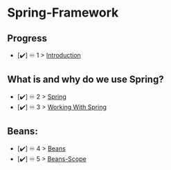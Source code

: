 # Spring-Framework

## Progress

- [✔️] ♾️ 1 > [Introduction](Days/Day01.MD)


## What is and why do we use Spring?

- [✔️] ♾️ 2 > [Spring](Days/Day02.MD)
- [✔️] ♾️ 3 > [Working With Spring](Days/Day03.MD)

## Beans:

- [✔️] ♾️ 4 > [Beans](Days/Day04.MD)
- [✔️] ♾️ 5 > [Beans-Scope](Days/Day05.MD)
